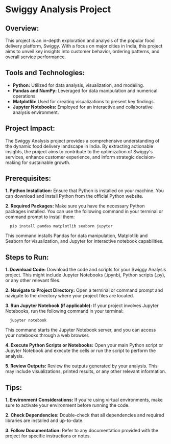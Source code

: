 # Swiggy Analysis Project

## Overview:
This project is an in-depth exploration and analysis of the popular food delivery platform, Swiggy. With a focus on major cities in India, this project aims to unveil key insights into customer behavior, ordering patterns, and overall service performance.

## Tools and Technologies:
* **Python:** Utilized for data analysis, visualization, and modeling.
* **Pandas and NumPy:** Leveraged for data manipulation and numerical operations.
* **Matplotlib:** Used for creating visualizations to present key findings.
* **Jupyter Notebooks:** Employed for an interactive and collaborative analysis environment.

## Project Impact:
The Swiggy Analysis project provides a comprehensive understanding of the dynamic food delivery landscape in India. By extracting actionable insights, the project aims to contribute to the optimization of Swiggy's services, enhance customer experience, and inform strategic decision-making for sustainable growth.

## Prerequisites:

**1. Python Installation:** Ensure that Python is installed on your machine. You can download and install Python from the official Python website.

**2. Required Packages:** Make sure you have the necessary Python packages installed. You can use the following command in your terminal or command prompt to install them:
  ```
    pip install pandas matplotlib seaborn jupyter
  ```
This command installs Pandas for data manipulation, Matplotlib and Seaborn for visualization, and Jupyter for interactive notebook capabilities.

## Steps to Run:
**1. Download Code:** Download the code and scripts for your Swiggy Analysis project. This might include Jupyter Notebooks (.ipynb), Python scripts (.py), or any other relevant files.

**2. Navigate to Project Directory:** Open a terminal or command prompt and navigate to the directory where your project files are located.

**3. Run Jupyter Notebook (if applicable):** If your project involves Jupyter Notebooks, run the following command in your terminal:
  ```
    jupyter notebook
  ```

This command starts the Jupyter Notebook server, and you can access your notebooks through a web browser.

**4. Execute Python Scripts or Notebooks:** Open your main Python script or Jupyter Notebook and execute the cells or run the script to perform the analysis.

**5. Review Outputs:** Review the outputs generated by your analysis. This may include visualizations, printed results, or any other relevant information.

## Tips:

**1. Environment Considerations:** If you're using virtual environments, make sure to activate your environment before running the code.

**2. Check Dependencies:** Double-check that all dependencies and required libraries are installed and up-to-date.

**3. Follow Documentation:** Refer to any documentation provided with the project for specific instructions or notes.

